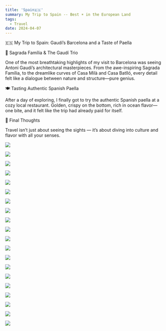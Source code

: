 ```yaml
---
title: 'Spain🇪🇸'
summary: My Trip to Spain -- Best ☀️ in the European Land
tags:
  - Travel
date: 2024-04-07
---
```



🇪🇸 My Trip to Spain: Gaudí’s Barcelona and a Taste of Paella

🏰 Sagrada Família & The Gaudí Trio

One of the most breathtaking highlights of my visit to Barcelona was seeing Antoni Gaudí’s architectural masterpieces.
From the awe-inspiring Sagrada Família, to the dreamlike curves of Casa Milà and Casa Batlló, every detail felt like a dialogue between nature and structure—pure genius.

🍽 Tasting Authentic Spanish Paella

After a day of exploring, I finally got to try the authentic Spanish paella at a cozy local restaurant.
Golden, crispy on the bottom, rich in ocean flavor—one bite, and it felt like the trip had already paid for itself.

📸 Final Thoughts

Travel isn’t just about seeing the sights — it’s about diving into culture and flavor with all your senses.


![](./IMG_1989.jpeg)

![](./IMG_1990.JPG)

![](./IMG_1992.jpeg)

![](./IMG_1998.jpeg)

![](./IMG_2008.jpeg)

![](./IMG_2013.jpeg)

![](./IMG_2016.jpeg)

![](./IMG_2019.jpeg)

![](./IMG_2031.jpeg)

![](./IMG_2052.jpeg)

![](./IMG_2060.jpeg)

![](./IMG_2064.jpeg)

![](./IMG_2084.jpeg)

![](./IMG_2088.jpeg)

![](./IMG_2093.jpeg)

![](./IMG_2106.jpeg)

![](./IMG_2108.jpeg)

![](./IMG_2148.jpeg)

![](./IMG_2151.jpeg)

![](./IMG_2202.jpeg)
